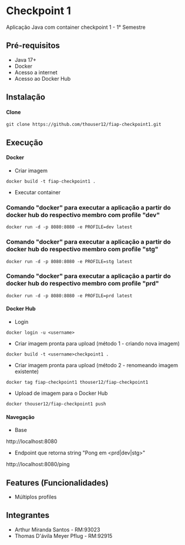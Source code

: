 # Checkpoint 1

Aplicação Java com container checkpoint 1 - 1° Semestre

## Pré-requisitos

- Java 17+
- Docker 
- Acesso a internet
- Acesso ao Docker Hub

## Instalação

#### Clone

```
git clone https://github.com/thouser12/fiap-checkpoint1.git
```

## Execução


#### Docker

* Criar imagem

```
docker build -t fiap-checkpoint1 .
```

* Executar container

### Comando "docker" para executar a aplicação a partir do docker hub do respectivo membro com profile "dev"
```
docker run -d -p 8080:8080 -e PROFILE=dev latest
```

### Comando "docker" para executar a aplicação a partir do docker hub do respectivo membro com profile "stg"
```
docker run -d -p 8080:8080 -e PROFILE=stg latest
```

### Comando "docker" para executar a aplicação a partir do docker hub do respectivo membro com profile "prd"
```
docker run -d -p 8080:8080 -e PROFILE=prd latest
```

#### Docker Hub

* Login

```
docker login -u <username>
```

* Criar imagem pronta para upload (método 1 - criando nova imagem)


```
docker build -t <username>checkpoint1 .
```


* Criar imagem pronta para upload (método 2 - renomeando imagem existente)


```
docker tag fiap-checkpoint1 thouser12/fiap-checkpoint1
```


* Upload de imagem para o Docker Hub


```
docker thouser12/fiap-checkpoint1 push
```



#### Navegação

- Base

http://localhost:8080

- Endpoint que retorna string "Pong em <prd|dev|stg>"

http://localhost:8080/ping 


## Features (Funcionalidades)

- Múltiplos profiles

## Integrantes

- Arthur Miranda Santos - RM:93023
- Thomas D'ávila Meyer Pflug - RM:92915

